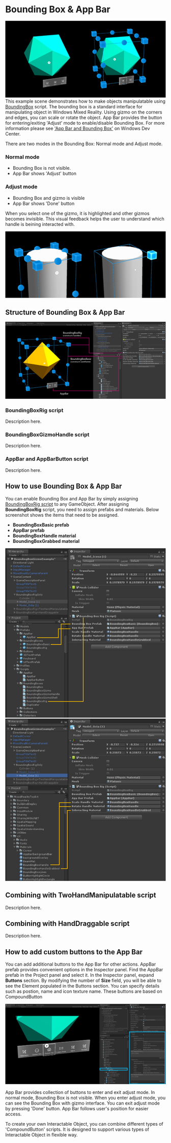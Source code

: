 # Bounding Box & App Bar
![Bounding Box](/External/ReadMeImages/MRTK_AppBar_BoundingBox.jpg)
This example scene demonstrates how to make objects manipulatable using [BoundingBox](/Assets/MixedRealityToolkit/UX/Scripts/BoundingBoxes/BoundingBoxRig.cs) script. The bounding box is a standard interface for manipulating object in Windows Mixed Reality. Using gizmo on the corners and edges, you can scale or rotate the object. 
App Bar provides the button for entering/exiting 'Adjust' mode to enable/disable Bounding Box. For more information please see ['App Bar and Bounding Box'](https://developer.microsoft.com/en-us/windows/mixed-reality/app_bar_and_bounding_box) on Windows Dev Center.

There are two modes in the Bounding Box: Normal mode and Adjust mode. 
### Normal mode ###
- Bounding Box is not visible. 
- App Bar shows 'Adjust' button

### Adjust mode ###
- Bounding Box and gizmo is visible
- App Bar shows 'Done' button

When you select one of the gizmo, it is highlighted and other gizmos becomes invisible. This visual feedback helps the user to understand which handle is beining interacted with.


<img src="/External/ReadMeImages/MRTK_AppBar_BoundingBox_Interaction.jpg" width="600">

## Structure of Bounding Box & App Bar ##
![Bounding Box](/External/ReadMeImages/MRTK_AppBar_BoundingBox_Structure.jpg)
### BoundingBoxRig script ###
Description here.
### BoundingBoxGizmoHandle script ###
Description here.
### AppBar and AppBarButton script ###
Description here.



## How to use Bounding Box & App Bar ##
You can enable Bounding Box and App Bar by simply assigning [BoundingBoxRig script](/Assets/MixedRealityToolkit/UX/Scripts/BoundingBoxes/BoundingBoxRig.cs) to any GameObject. After assigning **BoundingBoxRig** script, you need to assign prefabs and materials. Below screenshot shows the items that need to be assigned.
- **BoundingBoxBasic prefab** 
- **AppBar prefab** 
- **BoundingBoxHandle material**
- **BoundingBoxGrabbed material**

![BoundingBox Script Setup](/External/ReadMeImages/MRTK_AppBar_BoundingBox_ScriptSetup.jpg)
![BoundingBox Material Setup](/External/ReadMeImages/MRTK_AppBar_BoundingBox_Materials.jpg)


## Combining with TwoHandManipulatable script ##
Description here.

## Combining with HandDraggable script ##
Description here.


## How to add custom buttons to the App Bar ##
You can add additional buttons to the App Bar for other actions. AppBar prefab provides convenient options in the Inspector panel. Find the AppBar prefab in the Project panel and select it. In the Inspector panel, expand **Buttons** section. By modifying the number of **Size** field, you will be able to see the Element populated in the Buttons section. You can specify details such as postion, name and icon texture name. These buttons are based on CompoundButton

![AppBar Custom Button](/External/ReadMeImages/MRTK_AppBar_BoundingBox_CustomButtons.jpg)



App Bar provides collection of buttons to enter and exit adjust mode. In normal mode, Bounding Box is not visible. When you enter adjust mode, you can see the Bounding Box with gizmo interface. You can exit adjust mode by pressing 'Done' button. App Bar follows user's position for easier access. 
 
To create your own Interactable Object, you can combine different types of 'CompoundButton' scripts. It is designed to support various types of Interactable Object in flexible way.
